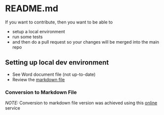 # README.md

If you want to contribute, then you want to be able to

- setup a local environment
- run some tests
- and then do a pull request so your changes will be merged into the main repo

## Setting up local dev environment

- See Word document file (not up-to-date)
- Review the [markdown file](Saythanks.io_localsetup_steps.md)

### Conversion to Markdown File

_NOTE:_ Conversion to markdown file version was achieved using this [online](https://products.aspose.app/words/conversion/word-to-md) service
